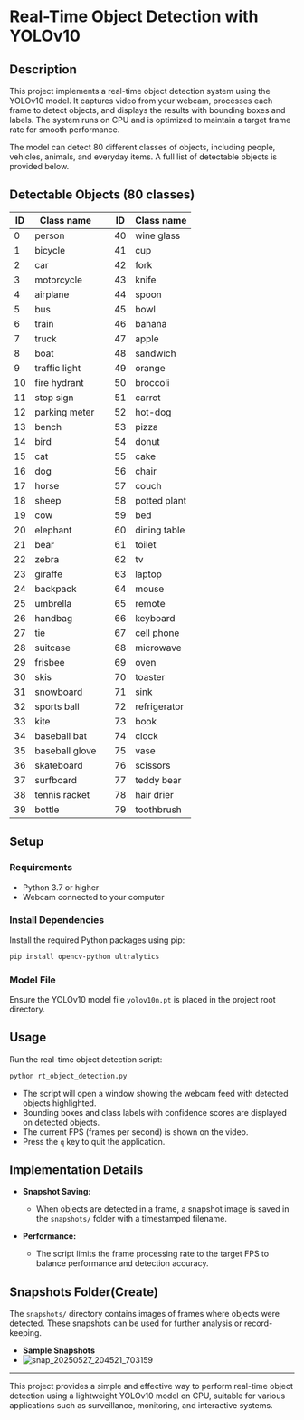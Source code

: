 # Real-Time Object Detection with YOLOv10

## Description
This project implements a real-time object detection system using the YOLOv10 model. It captures video from your webcam, processes each frame to detect objects, and displays the results with bounding boxes and labels. The system runs on CPU and is optimized to maintain a target frame rate for smooth performance.

The model can detect 80 different classes of objects, including people, vehicles, animals, and everyday items. A full list of detectable objects is provided below.

## Detectable Objects (80 classes)

| ID | Class name     |   | ID | Class name   |
| -- | -------------- | - | -- | ------------ |
| 0  | person         |   | 40 | wine glass   |
| 1  | bicycle        |   | 41 | cup          |
| 2  | car            |   | 42 | fork         |
| 3  | motorcycle     |   | 43 | knife        |
| 4  | airplane       |   | 44 | spoon        |
| 5  | bus            |   | 45 | bowl         |
| 6  | train          |   | 46 | banana       |
| 7  | truck          |   | 47 | apple        |
| 8  | boat           |   | 48 | sandwich     |
| 9  | traffic light  |   | 49 | orange       |
| 10 | fire hydrant   |   | 50 | broccoli     |
| 11 | stop sign      |   | 51 | carrot       |
| 12 | parking meter  |   | 52 | hot-dog      |
| 13 | bench          |   | 53 | pizza        |
| 14 | bird           |   | 54 | donut        |
| 15 | cat            |   | 55 | cake         |
| 16 | dog            |   | 56 | chair        |
| 17 | horse          |   | 57 | couch        |
| 18 | sheep          |   | 58 | potted plant |
| 19 | cow            |   | 59 | bed          |
| 20 | elephant       |   | 60 | dining table |
| 21 | bear           |   | 61 | toilet       |
| 22 | zebra          |   | 62 | tv           |
| 23 | giraffe        |   | 63 | laptop       |
| 24 | backpack       |   | 64 | mouse        |
| 25 | umbrella       |   | 65 | remote       |
| 26 | handbag        |   | 66 | keyboard     |
| 27 | tie            |   | 67 | cell phone   |
| 28 | suitcase       |   | 68 | microwave    |
| 29 | frisbee        |   | 69 | oven         |
| 30 | skis           |   | 70 | toaster      |
| 31 | snowboard      |   | 71 | sink         |
| 32 | sports ball    |   | 72 | refrigerator |
| 33 | kite           |   | 73 | book         |
| 34 | baseball bat   |   | 74 | clock        |
| 35 | baseball glove |   | 75 | vase         |
| 36 | skateboard     |   | 76 | scissors     |
| 37 | surfboard      |   | 77 | teddy bear   |
| 38 | tennis racket  |   | 78 | hair drier   |
| 39 | bottle         |   | 79 | toothbrush   |

## Setup

### Requirements
- Python 3.7 or higher
- Webcam connected to your computer

### Install Dependencies
Install the required Python packages using pip:

```bash
pip install opencv-python ultralytics
```

### Model File
Ensure the YOLOv10 model file `yolov10n.pt` is placed in the project root directory.

## Usage

Run the real-time object detection script:

```bash
python rt_object_detection.py
```

- The script will open a window showing the webcam feed with detected objects highlighted.
- Bounding boxes and class labels with confidence scores are displayed on detected objects.
- The current FPS (frames per second) is shown on the video.
- Press the `q` key to quit the application.

## Implementation Details

- **Snapshot Saving:**
  - When objects are detected in a frame, a snapshot image is saved in the `snapshots/` folder with a timestamped filename.

- **Performance:**
  - The script limits the frame processing rate to the target FPS to balance performance and detection accuracy.

## Snapshots Folder(Create)

The `snapshots/` directory contains images of frames where objects were detected. These snapshots can be used for further analysis or record-keeping.

- **Sample Snapshots**
- ![snap_20250527_204521_703159](https://github.com/user-attachments/assets/a60451a7-eaa1-46c2-a2fe-afa5f66a9da0)

---

This project provides a simple and effective way to perform real-time object detection using a lightweight YOLOv10 model on CPU, suitable for various applications such as surveillance, monitoring, and interactive systems.
